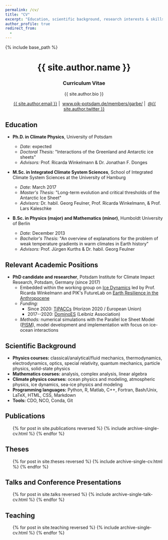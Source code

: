 ```yaml
---
permalink: /cv/
title: "CV"
excerpt: "Education, scientific background, research interests & skills, and more."
author_profile: true
redirect_from:
  - 
---
```


{% include base_path %}

<!-- Click [here](/cv-print/) for a printable version or [download a PDF](/files/cv-print.pdf).<br /><br /><br /> -->

<h1 align="center">{{ site.author.name }}</h1>
<p><h3 align="center">Curriculum Vitae</h3></p>

<p align="center">{{ site.author.bio }}</p>

<p align="center"><i class="fas fa-envelope" aria-hidden="true"></i>&nbsp;<a href="mailto:{{ site.author.email }}">{{ site.author.email }}</a> &#124; <i class="fas fa-desktop" aria-hidden="true"></i>&nbsp;<a href="{{ site.author.uri }}">www.pik-potsdam.de/members/garbe/</a> &#124; <i class="fab fa-twitter" aria-hidden="true"></i>&nbsp;<a href="https://twitter.com/{{ site.author.twitter }}">@{{ site.author.twitter }}</a></p>

## Education
- **Ph.D. in Climate Physics**, University of Potsdam
  - *Date:* expected
  - *Doctoral Thesis:* "Interactions of the Greenland and Antarctic ice sheets"
  - *Advisors:* Prof. Ricarda Winkelmann & Dr. Jonathan F. Donges

- **M.Sc. in Integrated Climate System Sciences**, School of Integrated Climate System Sciences at the University of Hamburg
  - *Date:* March 2017
  - *Master's Thesis:* "Long-term evolution and critical thresholds of the Antarctic Ice Sheet"
  - *Advisors:* Dr. habil. Georg Feulner, Prof. Ricarda Winkelmann, & Prof. Lars Kaleschke

- **B.Sc. in Physics (major) and Mathematics (minor)**, Humboldt University of Berlin
  - *Date:* December 2013
  - *Bachelor's Thesis:* "An overview of explanations for the problem of weak temperature gradients in warm climates in Earth history"
  - *Advisors:* Prof. Jürgen Kurths & Dr. habil. Georg Feulner

## Relevant Academic Positions
- **PhD candidate and researcher**, Potsdam Institute for Climate Impact Research, Potsdam, Germany (since 2017)
  - Embedded within the working group on [Ice Dynamics](https://www.pik-potsdam.de/en/institute/departments/earth-system-analysis/research/ice-dynamics/ "https://www.pik-potsdam.de/en/institute/departments/earth-system-analysis/research/ice-dynamics/") led by Prof. Ricarda Winkelmann and PIK's FutureLab on [Earth Resilience in the Anthropocene](https://www.pik-potsdam.de/earthresilience "https://www.pik-potsdam.de/earthresilience")
  - *Funding:*
    - Since 2020: [TiPACCs](https://www.tipaccs.eu "https://www.tipaccs.eu") (Horizon 2020 / European Union)
    - 2017--2020: [DominoES](https://www.pik-potsdam.de/dominoes "https://www.pik-potsdam.de/dominoes") (Leibniz Association)
  - *Methods:* numerical simulations with the Parallel Ice Sheet Model ([PISM](http://pism-docs.org/ "http://pism-docs.org/")), model development and implementation with focus on ice-ocean interactions
  
## Scientific Background
- **Physics courses:** classical/analytical/fluid mechanics, thermodynamics, electrodynamics, optics, special relativity, quantum mechanics, particle physics, solid-state physics
- **Mathematics courses:** analysis, complex analysis, linear algebra
- **Climate physics courses:** ocean physics and modeling, atmospheric physics, ice dynamics, sea-ice physics and modeling
- **Programming languages:** Python, R, Matlab, C++, Fortran, Bash/Unix, LaTeX, HTML, CSS, Markdown
- **Tools:** CDO, NCO, Conda, Git

## Publications
<ul>{% for post in site.publications reversed %}
    {% include archive-single-cv.html %}
{% endfor %}</ul>

## Theses
<ul>{% for post in site.theses reversed %}
    {% include archive-single-cv.html %}
{% endfor %}</ul>

## Talks and Conference Presentations
<ul>{% for post in site.talks reversed %}
    {% include archive-single-talk-cv.html %}
{% endfor %}</ul>
  
## Teaching
<ul>{% for post in site.teaching reversed %}
    {% include archive-single-cv.html %}
{% endfor %}</ul>
